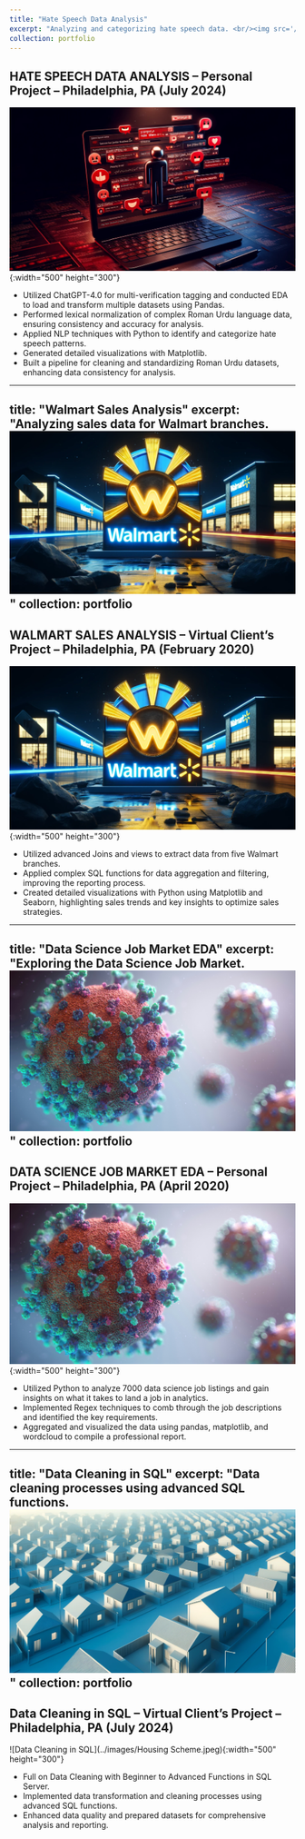 ```yaml
---
title: "Hate Speech Data Analysis"
excerpt: "Analyzing and categorizing hate speech data. <br/><img src='/images/HateSpeach.jpeg'>"
collection: portfolio
---
```


## HATE SPEECH DATA ANALYSIS – Personal Project – Philadelphia, PA (July 2024)

![Hate Speech Data Analysis](../images/HateSpeach.jpeg){:width="500" height="300"}

- Utilized ChatGPT-4.0 for multi-verification tagging and conducted EDA to load and transform multiple datasets using Pandas.
- Performed lexical normalization of complex Roman Urdu language data, ensuring consistency and accuracy for analysis.
- Applied NLP techniques with Python to identify and categorize hate speech patterns.
- Generated detailed visualizations with Matplotlib.
- Built a pipeline for cleaning and standardizing Roman Urdu datasets, enhancing data consistency for analysis.


---
title: "Walmart Sales Analysis"
excerpt: "Analyzing sales data for Walmart branches. <br/><img src='/images/WalmartAI.jpeg'>"
collection: portfolio
---

## WALMART SALES ANALYSIS – Virtual Client’s Project – Philadelphia, PA (February 2020)

![Walmart Sales Analysis](../images/WalmartAI.jpeg){:width="500" height="300"}

- Utilized advanced Joins and views to extract data from five Walmart branches.
- Applied complex SQL functions for data aggregation and filtering, improving the reporting process.
- Created detailed visualizations with Python using Matplotlib and Seaborn, highlighting sales trends and key insights to optimize sales strategies.

---
title: "Data Science Job Market EDA"
excerpt: "Exploring the Data Science Job Market. <br/><img src='/images/Covid12.jpg'>"
collection: portfolio
---

## DATA SCIENCE JOB MARKET EDA – Personal Project – Philadelphia, PA (April 2020)

![Data Science Job Market EDA](../images/Covid12.jpg){:width="500" height="300"}

- Utilized Python to analyze 7000 data science job listings and gain insights on what it takes to land a job in analytics.
- Implemented Regex techniques to comb through the job descriptions and identified the key requirements.
- Aggregated and visualized the data using pandas, matplotlib, and wordcloud to compile a professional report.


---
title: "Data Cleaning in SQL"
excerpt: "Data cleaning processes using advanced SQL functions. <br/><img src='/images/Housing Scheme.jpeg'>"
collection: portfolio
---

## Data Cleaning in SQL – Virtual Client’s Project – Philadelphia, PA (July 2024)

![Data Cleaning in SQL](../images/Housing Scheme.jpeg){:width="500" height="300"}

- Full on Data Cleaning with Beginner to Advanced Functions in SQL Server.
- Implemented data transformation and cleaning processes using advanced SQL functions.
- Enhanced data quality and prepared datasets for comprehensive analysis and reporting.
